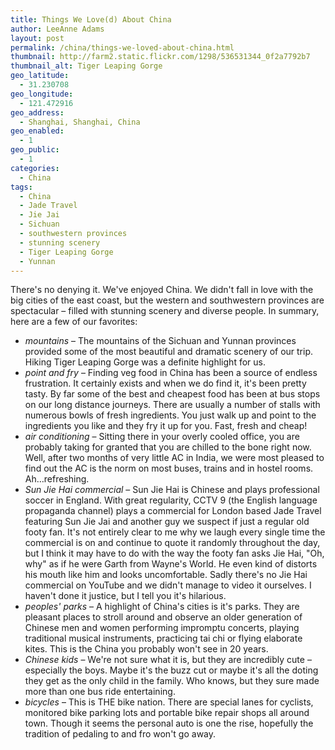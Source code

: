 ```yaml
---
title: Things We Love(d) About China
author: LeeAnne Adams
layout: post
permalink: /china/things-we-loved-about-china.html
thumbnail: http://farm2.static.flickr.com/1298/536531344_0f2a7792b7
thumbnail_alt: Tiger Leaping Gorge
geo_latitude:
  - 31.230708
geo_longitude:
  - 121.472916
geo_address:
  - Shanghai, Shanghai, China
geo_enabled:
  - 1
geo_public:
  - 1
categories:
  - China
tags:
  - China
  - Jade Travel
  - Jie Jai
  - Sichuan
  - southwestern provinces
  - stunning scenery
  - Tiger Leaping Gorge
  - Yunnan
---
```

There's no denying it. We've enjoyed China. We didn't fall in love with the big cities of the east coast, but the western and southwestern provinces are spectacular – filled with stunning scenery and diverse people. In summary, here are a few of our favorites:

* _mountains_ – The mountains of the Sichuan and Yunnan provinces provided some of the most beautiful and dramatic scenery of our trip. Hiking Tiger Leaping Gorge was a definite highlight for us.
* _point and fry_ – Finding veg food in China has been a source of endless frustration. It certainly exists and when we do find it, it's been pretty tasty. By far some of the best and cheapest food has been at bus stops on our long distance journeys. There are usually a number of stalls with numerous bowls of fresh ingredients. You just walk up and point to the ingredients you like and they fry it up for you. Fast, fresh and cheap!
* _air conditioning_ – Sitting there in your overly cooled office, you are probably taking for granted that you are chilled to the bone right now. Well, after two months of very little AC in India, we were most pleased to find out the AC is the norm on most buses, trains and in hostel rooms. Ah…refreshing.
* _Sun Jie Hai commercial_ – Sun Jie Hai is Chinese and plays professional soccer in England. With great regularity, CCTV 9 (the English language propaganda channel) plays a commercial for London based Jade Travel featuring Sun Jie Jai and another guy we suspect if just a regular old footy fan. It's not entirely clear to me why we laugh every single time the commercial is on and continue to quote it randomly throughout the day, but I think it may have to do with the way the footy fan asks Jie Hai, "Oh, why" as if he were Garth from Wayne's World. He even kind of distorts his mouth like him and looks uncomfortable. Sadly there's no Jie Hai commercial on YouTube and we didn't manage to video it ourselves. I haven't done it justice, but I tell you it's hilarious.
* _peoples' parks_ – A highlight of China's cities is it's parks. They are pleasant places to stroll around and observe an older generation of Chinese men and women performing impromptu concerts, playing traditional musical instruments, practicing tai chi or flying elaborate kites. This is the China you probably won't see in 20 years.
* _Chinese kids_ – We're not sure what it is, but they are incredibly cute – especially the boys. Maybe it's the buzz cut or maybe it's all the doting they get as the only child in the family. Who knows, but they sure made more than one bus ride entertaining.
* _bicycles_ – This is THE bike nation. There are special lanes for cyclists, monitored bike parking lots and portable bike repair shops all around town. Though it seems the personal auto is one the rise, hopefully the tradition of pedaling to and fro won't go away.

[1]: http://farm2.static.flickr.com/1298/536531344_0f2a7792b7_b.jpg "Tiger Leaping Gorge"